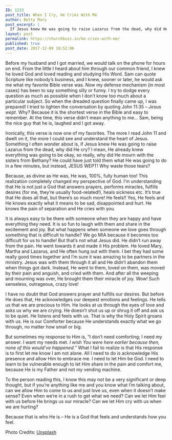 ```yaml
---
ID: 1233
post_title: When I Cry, He Cries With Me
author: Betty Mary
post_excerpt: |
  If Jesus knew He was going to raise Lazarus from the dead, why did He cry? I mean, He could have just told them what He was going to do in a few minutes, but instead, JESUS WEPT! Why waste those tears?
layout: post
permalink: https://churchbuzz.in/he-cries-with-me/
published: true
post_date: 2017-12-09 18:52:06
---
```

Before my husband and I got married, we would talk on the phone for hours on end. From the little I heard about him through our common friend, I knew he loved God and loved reading and studying His Word. Sam can quote Scripture like nobody’s business, and I knew, sooner or later, he would ask me what my favorite Bible verse was. Now my defense mechanism (in most cases) has been to say something silly or funny. I try to dodge every question as much as possible when I don’t know too much about a particular subject. So when the dreaded question finally came up, I was prepared! I tried to lighten the conversation by quoting John 11:35 – <em>Jesus wept</em>. Why? Because it is the shortest verse in the Bible and easy to remember. At the time, this verse didn’t mean anything to me... Sam, being the nice guy that he is, laughed and I got away.

Ironically, this verse is now one of my favorites. The more I read John 11 and dwelt on it, the more I could see and understand the heart of Jesus. Something I often wonder about is, if Jesus knew He was going to raise Lazarus from the dead, why did He cry? I mean, He already knew everything was going to be okay, so really, why did He mourn with the sisters from Bethany? He could have just told them what He was going to do in a few minutes, but instead, JESUS WEPT! Why waste those tears?

Because, as divine as He was, He was, 100%, fully human too! This realization completely changed my perspective of God. I’m understanding that He is not just a God that answers prayers, performs miracles, fulfills desires (for me, they’re usually food-related!), heals sickness etc. It’s true that He does all that, but there’s so much more! He feels!! Yes, He feels and He knows exactly what it means to be sad, disappointed and hurt. He knows the pain of separation and He cries with you.

It is always easy to be there with someone when they are happy and have everything they need. It is so fun to laugh with them and share in the excitement and joy. But what happens when someone we love goes through something that is difficult to handle? We go MIA because it becomes too difficult for us to handle! But that’s not what Jesus did. He didn’t run away from the pain. He went towards it and made it His problem. He loved Mary, Martha and Lazarus, and He often hung out with them. I bet they had some really good times together and I’m sure it was amazing to be partners in the ministry. Jesus was with them through it all and He didn’t abandon them when things got dark. Instead, He went to them, loved on them, was moved by their pain and anguish, and cried with them. And after all the weeping and mourning was over, He brought them their miracle of joy. Wow! Such senseless, outrageous, crazy love!

I have no doubt that God answers prayer and fulfills our desires. But before He does that, He acknowledges our deepest emotions and feelings. He tells us that we are precious to Him. He looks at us through the eyes of love and asks us why we are crying. He doesn’t shut us up or shrug it off and ask us to be quiet. He listens and feels with us. That is why the Holy Spirit groans with us. He is our Comforter because He understands exactly what we go through, no matter how small or big.

But sometimes my response to Him is, “I don’t need comforting; I need my answer. I want my needs met. <em>I wish You were here earlier because then, none of this would’ve happened.</em>” What I fail to realize is that His response is to first let me know I am not alone. All I need to do is acknowledge His presence and allow Him to embrace me. I need to let Him be God. I need to learn to be vulnerable enough to let Him share in the pain and comfort me, because He is my Father and not my vending machine.

To the person reading this, I know this may not be a very significant or deep thought, but if you’re anything like me and you know what I’m talking about, can we allow Him to come to us and just love us, even when it doesn’t make sense? Even when we’re in a rush to get what we need? Can we let Him feel with us before He brings us our miracle? Can we let Him cry with us when we are hurting?

Because that is who He is – He is a God that feels and understands how you feel.

Photo Credits: <a href="https://unsplash.com/photos/KQCXf_zvdaU">Unsplash</a>